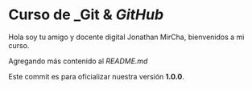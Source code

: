 # Curso de _Git & _GitHub_

Hola soy tu amigo y docente digital Jonathan MirCha, bienvenidos a mi curso.

Agregando más contenido al _README.md_

Este commit es para oficializar nuestra versión **1.0.0**.